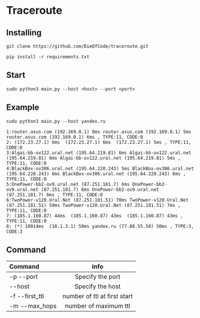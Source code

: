 Traceroute
===

Installing
-------

    git clone https://github.com/DieOfCode/traceroute.git

    pip install -r requirements.txt
    
Start
----
    sudo python3 main.py --host <host> --port <port> 
  
Example
----
    sudo python3 main.py --host yandex.ru 

    1:router.asus.com (192.169.0.1) 8ms router.asus.com (192.169.0.1) 5ms router.asus.com (192.169.0.1) 6ms , TYPE:11, CODE:0
    2: (172.23.27.1) 6ms  (172.23.27.1) 6ms  (172.23.27.1) 5ms , TYPE:11, CODE:0
    3:Algai-bb-ov122.ural.net (195.64.219.81) 6ms Algai-bb-ov122.ural.net (195.64.219.81) 6ms Algai-bb-ov122.ural.net (195.64.219.81) 5ms , TYPE:11, CODE:0
    4:BlackBox-ov306.ural.net (195.64.220.243) 5ms BlackBox-ov306.ural.net (195.64.220.243) 6ms BlackBox-ov306.ural.net (195.64.220.243) 6ms , TYPE:11, CODE:0
    5:OnePower-bb2-ov9.ural.net (87.251.181.7) 6ms OnePower-bb2-ov9.ural.net (87.251.181.7) 6ms OnePower-bb2-ov9.ural.net (87.251.181.7) 6ms , TYPE:11, CODE:0
    6:TwoPower-v120.Ural.Net (87.251.181.51) 70ms TwoPower-v120.Ural.Net (87.251.181.51) 59ms TwoPower-v120.Ural.Net (87.251.181.51) 7ms , TYPE:11, CODE:0
    7: (185.1.160.87) 44ms  (185.1.160.87) 43ms  (185.1.160.87) 43ms , TYPE:11, CODE:0
    8: (*) 10014ms  (10.1.3.1) 50ms yandex.ru (77.88.55.50) 50ms , TYPE:3, CODE:3


    
Command
----

    
| Command       | info                | 
| :------------- |:------------------:|
| -p --port     | Specify the port   | 
|  --host     | Specify the host|   
| -f --first_ttl|number of ttl at first start|
| -m --max_hops|number of maximum ttl |
 